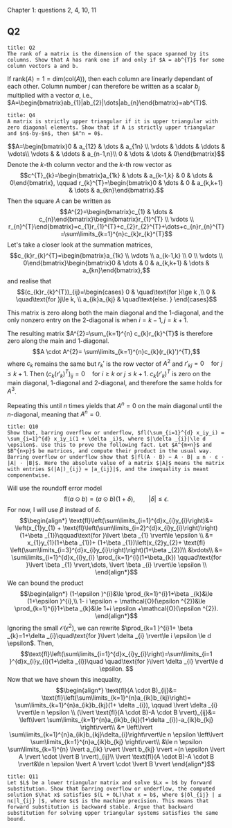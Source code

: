 Chapter 1: questions 2, 4, 10, 11

## Q2

```ad-question
title: Q2
The rank of a matrix is the dimension of the space spanned by its columns. Show that A has rank one if and only if $A = ab^{T}$ for some column vectors a and b.

```

If $\text{rank}(A)=1=\text{dim}(\text{col}(A))$, then each column are linearly dependant of each other. Column number $j$ can therefore be written as a scalar $b_{j}$ multiplied with a vector $a$, i.e., $A=\begin{bmatrix}ab_{1}|ab_{2}|\dots|ab_{n}\end{bmatrix}=ab^{T}$. 

```ad-question
title: Q4
A matrix is strictly upper triangular if it is upper triangular with zero diagonal elements. Show that if A is strictly upper triangular and $n$-by-$n$, then $A^n = 0$.

```
$$A=\begin{bmatrix}0 & a_{12}  & \dots  & a_{1n} \\ \vdots & \ddots & \ddots  & \vdots\\ \vdots &   & \ddots  & a_{n-1,n}\\ 0 &  \dots & \dots  & 0\end{bmatrix}$$
Denote the $k$-th column vector and the $k$-th row vector as
$$c^{T}_{k}=\begin{bmatrix}a_{1k} & \dots & a_{k-1,k} & 0 & \dots & 0\end{bmatrix}, \qquad r_{k}^{T}=\begin{bmatrix}0 & \dots & 0 & a_{k,k+1} & \dots & a_{kn}\end{bmatrix}.$$
Then the square $A$ can be written as
$$A^{2}=\begin{bmatrix}c_{1}  & \dots & c_{n}\end{bmatrix}\begin{bmatrix}r_{1}^{T} \\   \vdots  \\ r_{n}^{T}\end{bmatrix}=c_{1}r_{1}^{T}+c_{2}r_{2}^{T}+\dots+c_{n}r_{n}^{T}=\sum\limits_{k=1}^{n}c_{k}r_{k}^{T}$$
Let's take a closer look at the summation matrices,
$$c_{k}r_{k}^{T}=\begin{bmatrix}a_{1k} \\ \vdots \\ a_{k-1,k} \\ 0 \\ \vdots \\ 0\end{bmatrix}\begin{bmatrix}0 & \dots & 0 & a_{k,k+1} & \dots & a_{kn}\end{bmatrix},$$
and realise that 
$$(c_{k}r_{k}^{T})_{ij}=\begin{cases}
0 & \quad\text{for }i\ge k ,\\
0  & \quad\text{for }j\le k, \\
a_{ik}a_{kj} & \quad\text{else. }
\end{cases}$$

This matrix is zero along both the main diagonal and the 1-diagonal, and the only nonzero entry on the 2-diagonal is when $i=k-1, j=k+1$.

The resulting matrix $A^{2}=\sum_{k=1}^{n} c_{k}r_{k}^{T}$ is therefore zero along the main and 1-diagonal.
$$A \cdot A^{2}= \sum\limits_{k=1}^{n}c_{k}(r_{k}')^{T},$$
where $c_{k}$ remains the same but $r_{k}'$ is the row vector of $A^{2}$ and $r'_{kj}=0\quad\text{for }j\le k+1$. 
Then $(c_{k}(r'_{k})^{T})_{ij}=0 \quad\text{for }i\ge k \text{ or }j\le k+1$. 
$c_{k}(r'_{k})^{T}$ is zero on the main diagonal, 1-diagonal and 2-diagonal, and therefore the same holds for $A^{3}$.

Repeating this until $n$ times yields that $A^{n}=0$ on the main diagonal until the $n$-diagonal, meaning that $A^{n}=0$.

```ad-question
title: Q10
Show that, barring overflow or underflow, $fl(\sum_{i=1}^{d} x_iy_i) = \sum_{i=1}^{d} x_iy_i(1 + \delta _i)$, where $|\delta _{i}|\le d \epsilon$. Use this to prove the following fact. Let $A^{m×n}$ and $B^{n×p}$ be matrices, and compute their product in the usual way. Barring overflow or underflow show that $|fl(A · B) − A · B| ≤ n · ε · |A| · |B|$. Here the absolute value of a matrix $|A|$ means the matrix with entries $(|A|)_{ij} = |a_{ij}|$, and the inequality is meant componentwise.
```
Will use the roundoff error model 
$$\text{fl}(a \odot b)=(a \odot b)(1+\delta ), \qquad \lvert \delta  \rvert\le \epsilon .$$
For now, I will use $\beta$ instead of $\delta$.
$$\begin{align*}
\text{fl}\left(\sum\limits_{i=1}^{d}x_{i}y_{i}\right)&= \left(x_{1}y_{1} + \text{fl}\left(\sum\limits_{i=2}^{d}x_{i}y_{i}\right)\right)(1+\beta _{1})\qquad\text{for }\lvert \beta _{1} \rvert\le \epsilon \\
	&= x_{1}y_{1}(1+\beta _{1})+ (1+\beta _{1})\left(x_{2}y_{2}+ \text{fl} \left(\sum\limits_{i=3}^{d}x_{i}y_{i}\right)\right)(1+\beta _{2})\\
&\vdots\\
	 &= \sum\limits_{i=1}^{d}x_{i}y_{i} \prod_{k=1}^{i}(1+\beta_{k}) \qquad\text{for }\lvert \beta _{1} \rvert,\dots, \lvert \beta _{i} \rvert\le \epsilon \\
\end{align*}$$
We can bound the product
$$\begin{align*}
(1-\epsilon )^{i}&\le \prod_{k=1}^{i}1+\beta _{k}&\le (1+\epsilon )^{i},\\
1- i \epsilon + \mathcal{O}(\epsilon ^{2})&\le \prod_{k=1}^{i}1+\beta _{k}&\le 1+i \epsilon +\mathcal{O}(\epsilon ^{2}).
\end{align*}$$
Ignoring the small $\mathcal{O}(\epsilon ^{2})$, we can rewrite $\prod_{k=1 }^{i}1+ \beta _{k}=1+\delta _{i}\quad\text{for }\lvert \delta _{i} \rvert\le i \epsilon \le d \epsilon$. Then,
$$\text{fl}\left(\sum\limits_{i=1}^{d}x_{i}y_{i}\right)=\sum\limits_{i=1 }^{d}x_{i}y_{i}(1+\delta _{i})\quad \quad\text{for }\lvert \delta _{i} \rvert\le d \epsilon. $$
Now that we have shown this inequality, 
$$\begin{align*}
\text{fl}(A \cdot B)_{ij}&= \text{fl}\left(\sum\limits_{k=1}^{n}a_{ik}b_{kj}\right)= \sum\limits_{k=1}^{n}a_{ik}b_{kj}(1+ \delta _{i}), \qquad \lvert \delta _{i} \rvert\le n \epsilon 
\\
(\lvert \text{fl}(A \cdot B)-A \cdot B \rvert)_{ij}&= \left\lvert \sum\limits_{k=1}^{n}a_{ik}b_{kj}(1+\delta _{i})-a_{ik}b_{kj} \right\rvert\\
&= \left\lvert \sum\limits_{k=1}^{n}a_{ik}b_{kj}\delta_{i}\right\rvert\le n \epsilon \left\lvert \sum\limits_{k=1}^{n}a_{ik}b_{kj} \right\rvert\\
			&\le n \epsilon \sum\limits_{k=1}^{n} \lvert a_{ik} \rvert \lvert b_{kj} \rvert =(n \epsilon \lvert A \rvert \cdot \lvert B \rvert)_{ij}\\
	\lvert \text{fl}(A \cdot B)-A \cdot B \rvert&\le n \epsilon \lvert A \rvert \cdot \lvert B \rvert
\end{align*}$$



```ad-question
title: Q11
Let $L$ be a lower triangular matrix and solve $Lx = b$ by forward substitution. Show that barring overflow or underflow, the computed solution $\hat x$ satisfies $(L + δL)\hat x = b$, where $|δl_{ij} | ≤ nε|l_{ij} |$, where $ε$ is the machine precision. This means that forward substitution is backward stable. Argue that backward substitution for solving upper triangular systems satisfies the same bound.

```
